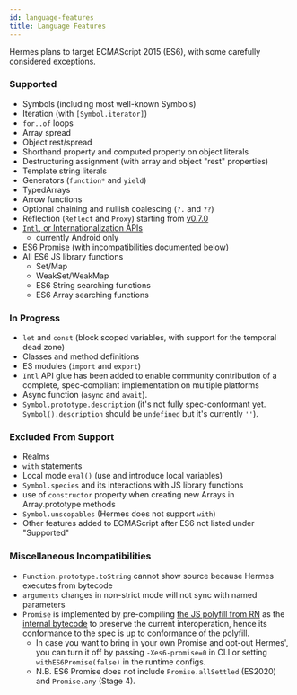 ```yaml
---
id: language-features
title: Language Features
---
```


Hermes plans to target ECMAScript 2015 (ES6), with some carefully considered exceptions.

### Supported

- Symbols (including most well-known Symbols)
- Iteration (with `[Symbol.iterator]`)
- `for..of` loops
- Array spread
- Object rest/spread
- Shorthand property and computed property on object literals
- Destructuring assignment (with array and object "rest" properties)
- Template string literals
- Generators (`function*` and `yield`)
- TypedArrays
- Arrow functions
- Optional chaining and nullish coalescing (`?.` and `??`)
- Reflection (`Reflect` and `Proxy`) starting from [v0.7.0](https://github.com/facebook/hermes/releases/tag/v0.7.0)
- [`Intl`, or Internationalization APIs](Intl.md)
  - currently Android only
- ES6 Promise (with incompatibilities documented below)
- All ES6 JS library functions
  - Set/Map
  - WeakSet/WeakMap
  - ES6 String searching functions
  - ES6 Array searching functions

### In Progress

- `let` and `const` (block scoped variables, with support for the temporal dead zone)
- Classes and method definitions
- ES modules (`import` and `export`)
- `Intl` API glue has been added to enable community contribution of a complete, spec-compliant implementation on multiple platforms
- Async function (`async` and `await`).
- `Symbol.prototype.description` (it's not fully spec-conformant yet. `Symbol().description` should be `undefined` but it's currently `''`).

### Excluded From Support

- Realms
- `with` statements
- Local mode `eval()` (use and introduce local variables)
- `Symbol.species` and its interactions with JS library functions
- use of `constructor` property when creating new Arrays in Array.prototype methods
- `Symbol.unscopables` (Hermes does not support `with`)
- Other features added to ECMAScript after ES6 not listed under "Supported"

### Miscellaneous Incompatibilities

- `Function.prototype.toString` cannot show source because Hermes executes from bytecode
- `arguments` changes in non-strict mode will not sync with named parameters
- `Promise` is implemented by pre-compiling [the JS polyfill from RN](https://github.com/facebook/react-native/blob/master/Libraries/Promise.js) as the [internal bytecode](https://github.com/facebook/hermes/blob/master/lib/InternalBytecode/Promise.js) to preserve the current interoperation, hence its conformance to the spec is up to conformance of the polyfill.
  - In case you want to bring in your own Promise and opt-out Hermes', you can turn it off by passing `-Xes6-promise=0` in CLI or setting `withES6Promise(false)` in the runtime configs.
  - N.B. ES6 Promise does not include `Promise.allSettled` (ES2020) and `Promise.any` (Stage 4).
